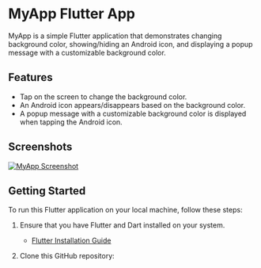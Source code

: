 # MyApp Flutter App

MyApp is a simple Flutter application that demonstrates changing background color, showing/hiding an Android icon, and displaying a popup message with a customizable background color.

## Features

- Tap on the screen to change the background color.
- An Android icon appears/disappears based on the background color.
- A popup message with a customizable background color is displayed when tapping the Android icon.

## Screenshots

[![MyApp Screenshot](screenshot.png)](screenshot.png)

## Getting Started

To run this Flutter application on your local machine, follow these steps:

1. Ensure that you have Flutter and Dart installed on your system.
   - [Flutter Installation Guide](https://flutter.dev/docs/get-started/install)

2. Clone this GitHub repository:
